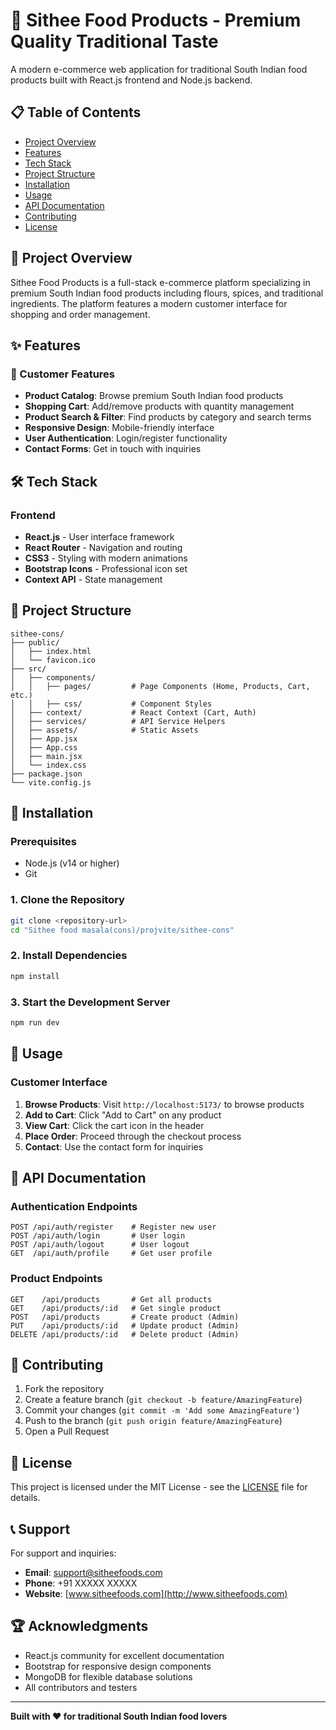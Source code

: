 # 🌾 Sithee Food Products - Premium Quality Traditional Taste

A modern e-commerce web application for traditional South Indian food products built with React.js frontend and Node.js backend.

## 📋 Table of Contents

- [Project Overview](#project-overview)
- [Features](#features)
- [Tech Stack](#tech-stack)
- [Project Structure](#project-structure)
- [Installation](#installation)
- [Usage](#usage)
- [API Documentation](#api-documentation)
- [Contributing](#contributing)
- [License](#license)

## 🎯 Project Overview

Sithee Food Products is a full-stack e-commerce platform specializing in premium South Indian food products including flours, spices, and traditional ingredients. The platform features a modern customer interface for shopping and order management.

## ✨ Features

### 🛒 Customer Features
- **Product Catalog**: Browse premium South Indian food products
- **Shopping Cart**: Add/remove products with quantity management
- **Product Search & Filter**: Find products by category and search terms
- **Responsive Design**: Mobile-friendly interface
- **User Authentication**: Login/register functionality
- **Contact Forms**: Get in touch with inquiries

## 🛠 Tech Stack

### Frontend
- **React.js** - User interface framework
- **React Router** - Navigation and routing
- **CSS3** - Styling with modern animations
- **Bootstrap Icons** - Professional icon set
- **Context API** - State management

## 📁 Project Structure

```
sithee-cons/
├── public/
│   ├── index.html
│   └── favicon.ico
├── src/
│   ├── components/
│   │   ├── pages/         # Page Components (Home, Products, Cart, etc.)
│   │   ├── css/           # Component Styles
│   ├── context/           # React Context (Cart, Auth)
│   ├── services/          # API Service Helpers
│   ├── assets/            # Static Assets
│   ├── App.jsx
│   ├── App.css
│   ├── main.jsx
│   └── index.css
├── package.json
└── vite.config.js
```

## 🚀 Installation

### Prerequisites
- Node.js (v14 or higher)
- Git

### 1. Clone the Repository
```bash
git clone <repository-url>
cd "Sithee food masala(cons)/projvite/sithee-cons"
```

### 2. Install Dependencies
```bash
npm install
```

### 3. Start the Development Server
```bash
npm run dev
```

## 📱 Usage

### Customer Interface
1. **Browse Products**: Visit `http://localhost:5173/` to browse products
2. **Add to Cart**: Click "Add to Cart" on any product
3. **View Cart**: Click the cart icon in the header
4. **Place Order**: Proceed through the checkout process
5. **Contact**: Use the contact form for inquiries

## 🔧 API Documentation

### Authentication Endpoints
```
POST /api/auth/register    # Register new user
POST /api/auth/login       # User login
POST /api/auth/logout      # User logout
GET  /api/auth/profile     # Get user profile
```

### Product Endpoints
```
GET    /api/products       # Get all products
GET    /api/products/:id   # Get single product
POST   /api/products       # Create product (Admin)
PUT    /api/products/:id   # Update product (Admin)
DELETE /api/products/:id   # Delete product (Admin)
```

## 🤝 Contributing

1. Fork the repository
2. Create a feature branch (`git checkout -b feature/AmazingFeature`)
3. Commit your changes (`git commit -m 'Add some AmazingFeature'`)
4. Push to the branch (`git push origin feature/AmazingFeature`)
5. Open a Pull Request

## 📝 License

This project is licensed under the MIT License - see the [LICENSE](LICENSE) file for details.

## 📞 Support

For support and inquiries:
- **Email**: support@sitheefoods.com
- **Phone**: +91 XXXXX XXXXX
- **Website**: [www.sitheefoods.com](http://www.sitheefoods.com)

## 🏆 Acknowledgments

- React.js community for excellent documentation
- Bootstrap for responsive design components
- MongoDB for flexible database solutions
- All contributors and testers

---

**Built with ❤️ for traditional South Indian food lovers**
